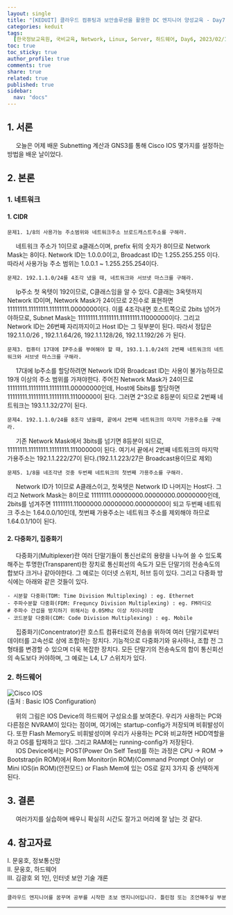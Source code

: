 ```yaml
---
layout: single
title: "[KEDUIT] 클라우드 컴퓨팅과 보안솔루션을 활용한 DC 엔지니어 양성교육 - Day7"
categories: keduit
tags:
  [한국정보교육원, 국비교육, Network, Linux, Server, 하드웨어, Day6, 2023/02/14]
toc: true
toc_sticky: true
author_profile: true
comments: true
share: true
related: true
published: true
sidebar:
  nav: "docs"
---
```


## 1. 서론

&nbsp;&nbsp;&nbsp;&nbsp; 오늘은 어제 배운 Subnetting 계산과 GNS3를 통해 Cisco IOS 몇가지를 설정하는 방법을 배운 날이었다.

## 2. 본론

### 1. 네트워크

#### 1. CIDR

```
문제1. 1/8의 사용가능 주소범위와 네트워크주소 브로드캐스트주소를 구해라.
```

&nbsp;&nbsp;&nbsp;&nbsp; 네트워크 주소가 1이므로 a클래스이며, prefix 뒤의 숫자가 8이므로 Network Mask는 8이다. Network ID는 1.0.0.0이고, Broadcast ID는 1.255.255.255 이다. 따라서 사용가능 주소 범위는 1.0.0.1 ~ 1.255.255.254이다.

```
문제2. 192.1.1.0/24를 4조각 냈을 때, 네트워크와 서브넷 마스크를 구해라.
```

&nbsp;&nbsp;&nbsp;&nbsp; Ip주소 첫 옥텟이 192이므로, C클래스임을 알 수 있다. C클래는 3옥텟까지 Network ID이며, Network Mask가 24이므로 2진수로 표현하면 11111111.11111111.11111111.0000000이다. 이를 4조각내면 호스트쪽으로 2bits 넘어가야하므로, Subnet Mask는 11111111.11111111.11111111.11000000이다. 그리고 Network ID는 26번째 자리까지이고 Host ID는 그 뒷부분이 된다. 따라서 정답은 192.1.1.0/26 , 192.1.1.64/26, 192.1.1.128/26, 192.1.1.192/26 가 된다.

```
문제3. 컴퓨터 17대에 IP주소를 부여해야 할 때, 193.1.1.0/24의 2번째 네트워크의 네트워크와 서브넷 마스크를 구해라.
```

&nbsp;&nbsp;&nbsp;&nbsp; 17대에 Ip주소를 할당하려면 Network ID와 Broadcast ID는 사용이 불가능하므로 19개 이상의 주소 범위를 가져야한다. 주어진 Network Mask가 24이므로 11111111.11111111.11111111.00000000인데, Host에 5bits를 할당하면 11111111.11111111.11111111.11100000이 된다. 그러면 2^3으로 8등분이 되므로 2번째 네트워크는 193.1.1.32/27이 된다.

```
문제4. 192.1.1.0/24를 8조각 냈을때, 끝에서 2번째 네트워크의 마지막 가용주소를 구해라.
```

&nbsp;&nbsp;&nbsp;&nbsp; 기존 Network Mask에서 3bits를 넘기면 8등분이 되므로, 11111111.11111111.11111111.11100000이 된다. 여기서 끝에서 2번째 네트워크의 마지막 가용주소는 192.1.1.222/27이 된다.(192.1.1.223/27은 Broadcast용이므로 제외)

```
문제5. 1/8을 네조각낸 것중 두번째 네트워크의 첫번째 가용주소를 구해라.
```

&nbsp;&nbsp;&nbsp;&nbsp; Network ID가 1이므로 A클래스이고, 첫옥텟은 Network ID 나머지는 Host다. 그리고 Network Mask는 8이므로 11111111.00000000.00000000.00000000인데, 2bits를 넘겨주면 11111111.11000000.00000000.00000000이 되고 두번째 네트워크 주소는 1.64.0.0/10인데, 첫번째 가용주소는 네트워크 주소를 제외해야 하므로 1.64.0.1/10이 된다.

#### 2. 다중화기, 집중화기

&nbsp;&nbsp;&nbsp;&nbsp; 다중화기(Multiplexer)란 여러 단말기들이 통신선로의 용량을 나누어 쓸 수 있도록 해주는 투명한(Transparent)한 장치로 통신회선의 속도가 모든 단말기의 전송속도의 합보다 크거나 같아야한다. 그 예로는 이더넷 스위치, 허브 등이 있다. 그리고 다중화 방식에는 아래와 같은 것들이 있다.

```
- 시분할 다중화(TDM: Time Division Multiplexing) : eg. Ethernet
- 주파수분할 다중화(FDM: Frequncy Division Multiplexing) : eg. FM라디오
# 주파수 간섭을 방지하기 위해서는 0.05Mhz 이상 차이나야함
- 코드분할 다중화(CDM: Code Division Multiplexing) : eg. Mobile
```

&nbsp;&nbsp;&nbsp;&nbsp; 집중화기(Concentrator)란 호스트 컴퓨터로의 전송을 위하여 여러 단말기로부터 데이터를 고속선로 상에 조합하는 장치다. 기능적으로 다중화기와 유사하나, 조합 전 그 형태를 변경할 수 있으며 더욱 복잡한 장치다. 모든 단말기의 전송속도의 합이 통신회선의 속도보다 커야하며, 그 예로는 L4, L7 스위치가 있다.

### 2. 하드웨어

![Cisco IOS](https://user-images.githubusercontent.com/124491456/218681520-98da8976-7354-4afb-b314-e10ee87f1aa3.png)  
(출처 : Basic IOS Configuration)

&nbsp;&nbsp;&nbsp;&nbsp; 위의 그림은 IOS Device의 하드웨어 구성요소를 보여준다. 우리가 사용하는 PC와 다른점은 NVRAM이 있다는 점이며, 여기에는 startup-config가 저장되며 비휘발성이다. 또한 Flash Memory도 비휘발성이며 우리가 사용하는 PC와 비교하면 HDD역할을 하고 OS를 탑재하고 있다. 그리고 RAM에는 running-config가 저장된다.  
&nbsp;&nbsp;&nbsp;&nbsp; IOS Device에서는 POST(Power On Self Test)를 하는 과정은 CPU -> ROM -> Bootstrap(in ROM)에서 Rom Monitor(in ROM)(Command Prompt Only) or Mini IOS(in ROM)(안전모드) or Flash Mem에 있는 OS로 갈지 3가지 중 선택하게 된다.

## 3. 결론

&nbsp;&nbsp;&nbsp;&nbsp; 여러가지를 실습하며 배우니 확실히 시간도 잘가고 머리에 잘 남는 것 같다.

## 4. 참고자료

Ⅰ. 문웅호, 정보통신망  
Ⅱ. 문웅호, 하드웨어  
Ⅲ. 김광호 외 1인, 인터넷 보안 기술 개론

---

```bash
클라우드 엔지니어를 꿈꾸며 공부를 시작한 초보 엔지니어입니다. 틀린점 또는 조언해주실 부분이 있으시면 친절하게 댓글 부탁드립니다. 방문해 주셔서 감사합니다 :)
```

---
